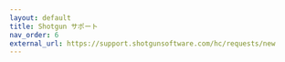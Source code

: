 ```yaml
---
layout: default
title: Shotgun サポート
nav_order: 6
external_url: https://support.shotgunsoftware.com/hc/requests/new
---
```



